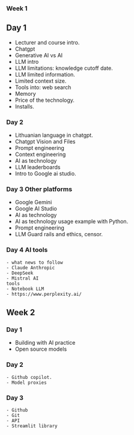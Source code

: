 ### Week 1

## Day 1
- Lecturer and course intro.
- Chatgpt
- Generative AI vs AI
- LLM intro
- LLM limitations: knowledge cutoff date.
- LLM limited information.
- Limited context size.
- Tools into: web search
- Memory
- Price of the technology.
- Installs.

### Day 2
- Lithuanian language in chatgpt.
- Chatgpt Vision and Files
- Prompt engineering
- Context engineering
- AI as technology
- LLM leaderboards
- Intro to Google ai studio.

### Day 3 Other platforms
- Google Gemini
- Google AI Studio
- AI as technology
- AI as technology usage example with Python.
- Prompt engineering
- LLM Guard rails and ethics, censor.

### Day 4 AI tools
    - what news to follow
    - Claude Anthropic
    - DeepSeek
    - Mistral AI
    tools
    - Notebook LLM
    - https://www.perplexity.ai/

## Week 2

### Day 1

   - Building with AI practice
   - Open source models

### Day 2

    - Github copilot.
    - Model proxies

### Day 3
    - Github
    - Git
    - API
    - Streamlit library


